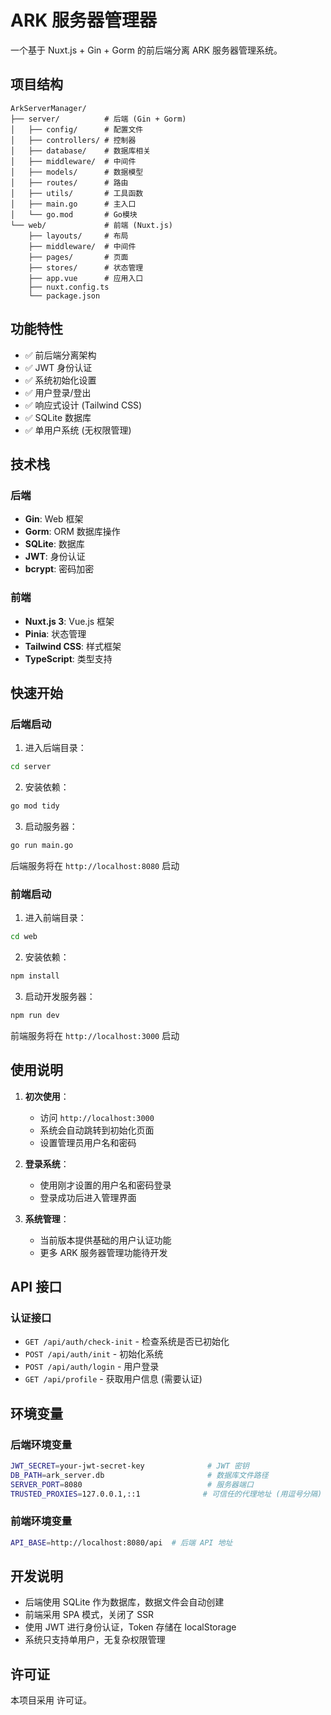 # ARK 服务器管理器

一个基于 Nuxt.js + Gin + Gorm 的前后端分离 ARK 服务器管理系统。

## 项目结构

```
ArkServerManager/
├── server/          # 后端 (Gin + Gorm)
│   ├── config/      # 配置文件
│   ├── controllers/ # 控制器
│   ├── database/    # 数据库相关
│   ├── middleware/  # 中间件
│   ├── models/      # 数据模型
│   ├── routes/      # 路由
│   ├── utils/       # 工具函数
│   ├── main.go      # 主入口
│   └── go.mod       # Go模块
└── web/             # 前端 (Nuxt.js)
    ├── layouts/     # 布局
    ├── middleware/  # 中间件
    ├── pages/       # 页面
    ├── stores/      # 状态管理
    ├── app.vue      # 应用入口
    ├── nuxt.config.ts
    └── package.json
```

## 功能特性

- ✅ 前后端分离架构
- ✅ JWT 身份认证
- ✅ 系统初始化设置
- ✅ 用户登录/登出
- ✅ 响应式设计 (Tailwind CSS)
- ✅ SQLite 数据库
- ✅ 单用户系统 (无权限管理)

## 技术栈

### 后端
- **Gin**: Web 框架
- **Gorm**: ORM 数据库操作
- **SQLite**: 数据库
- **JWT**: 身份认证
- **bcrypt**: 密码加密

### 前端
- **Nuxt.js 3**: Vue.js 框架
- **Pinia**: 状态管理
- **Tailwind CSS**: 样式框架
- **TypeScript**: 类型支持

## 快速开始

### 后端启动

1. 进入后端目录：
```bash
cd server
```

2. 安装依赖：
```bash
go mod tidy
```

3. 启动服务器：
```bash
go run main.go
```

后端服务将在 `http://localhost:8080` 启动

### 前端启动

1. 进入前端目录：
```bash
cd web
```

2. 安装依赖：
```bash
npm install
```

3. 启动开发服务器：
```bash
npm run dev
```

前端服务将在 `http://localhost:3000` 启动

## 使用说明

1. **初次使用**：
   - 访问 `http://localhost:3000`
   - 系统会自动跳转到初始化页面
   - 设置管理员用户名和密码

2. **登录系统**：
   - 使用刚才设置的用户名和密码登录
   - 登录成功后进入管理界面

3. **系统管理**：
   - 当前版本提供基础的用户认证功能
   - 更多 ARK 服务器管理功能待开发

## API 接口

### 认证接口

- `GET /api/auth/check-init` - 检查系统是否已初始化
- `POST /api/auth/init` - 初始化系统
- `POST /api/auth/login` - 用户登录
- `GET /api/profile` - 获取用户信息 (需要认证)

## 环境变量

### 后端环境变量

```bash
JWT_SECRET=your-jwt-secret-key              # JWT 密钥
DB_PATH=ark_server.db                       # 数据库文件路径
SERVER_PORT=8080                            # 服务器端口
TRUSTED_PROXIES=127.0.0.1,::1              # 可信任的代理地址 (用逗号分隔)
```

### 前端环境变量

```bash
API_BASE=http://localhost:8080/api  # 后端 API 地址
```

## 开发说明

- 后端使用 SQLite 作为数据库，数据文件会自动创建
- 前端采用 SPA 模式，关闭了 SSR
- 使用 JWT 进行身份认证，Token 存储在 localStorage
- 系统只支持单用户，无复杂权限管理

## 许可证

本项目采用  许可证。
